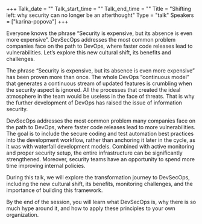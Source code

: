+++
Talk_date = ""
Talk_start_time = ""
Talk_end_time = ""
Title = "Shifting left: why security can no longer be an afterthought"
Type = "talk"
Speakers = ["karina-popova"]
+++

Everyone knows the phrase “Security is expensive, but its absence is even more expensive”. DevSecOps addresses the most common problem companies face on the path to DevOps, where faster code releases lead to vulnerabilities. Let’s explore this new cultural shift, its benefits and challenges.

The phrase “Security is expensive, but its absence is even more expensive” has been proven more than once. The whole DevOps “continuous model” that generates a continuous stream of updated features is crumbling when the security aspect is ignored. All the processes that created the ideal atmosphere in the team would be useless in the face of threats. That is why the further development of DevOps has raised the issue of information security.

DevSecOps addresses the most common problem many companies face on the path to DevOps, where faster code releases lead to more vulnerabilities. The goal is to include the secure coding and test automation best practices into the development workflow, rather than anchoring it later in the cycle, as it was with waterfall development models. Combined with active monitoring and proper security setup, the entire infrastructure can be significantly strengthened. Moreover, security teams have an opportunity to spend more time improving internal policies.

During this talk, we will explore the transformation journey to DevSecOps, including the new cultural shift, its benefits, monitoring challenges, and the importance of building this framework.

By the end of the session, you will learn what DevSecOps is, why there is so much hype around it, and how to apply these principles to your own organization.